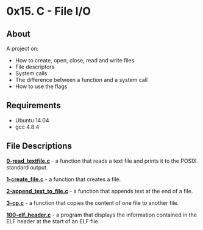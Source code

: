 # 0x15. C - File I/O
## About
A project on:
- How to create, open, close, read and write files
- File descriptors
- System calls
- The difference between a function and a system call
- How to use the flags
## Requirements
- Ubuntu 14.04
- gcc 4.8.4
## File Descriptions
**[0-read_textfile.c](0-read_textfile.c)** - a function that reads a text file and prints it to the POSIX standard output.

**[1-create_file.c](1-create_file.c)** - a function that creates a file.

**[2-append_text_to_file.c](2-append_text_to_file.c)** - a function that appends text at the end of a file.

**[3-cp.c](3-cp.c)** - a function that copies the content of one file to another file.

**[100-elf_header.c](100-elf_header.c)** - a program that displays the information contained in the ELF header at the start of an ELF file.
